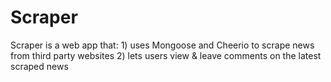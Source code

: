 # Scraper

Scraper is a web app that:
	1) uses Mongoose and Cheerio to scrape news from third party websites
	2) lets users view & leave comments on the latest scraped news